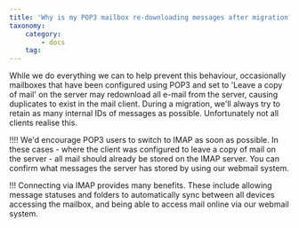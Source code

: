 ```yaml
---
title: 'Why is my POP3 mailbox re-downloading messages after migration?'
taxonomy:
    category:
        - docs
    tag:
---
```


While we do everything we can to help prevent this behaviour, occasionally mailboxes that have been configured using POP3 and set to 'Leave a copy of mail' on the server may redownload all e-mail from the server, causing duplicates to exist in the mail client. During a migration, we'll always try to retain as many internal IDs of messages as possible. Unfortunately not all clients realise this.

!!!! We'd encourage POP3 users to switch to IMAP as soon as possible. In these cases - where the client was configured to leave a copy of mail on the server - all mail should already be stored on the IMAP server. You can confirm what messages the server has stored by using our webmail system.

!!! Connecting via IMAP provides many benefits. These include allowing message statuses and folders to automatically sync between all devices accessing the mailbox, and being able to access mail online via our webmail system.